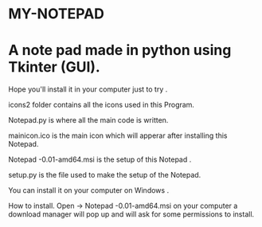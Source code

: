 # MY-NOTEPAD
# A note pad made in python using Tkinter (GUI).

Hope you'll install it in your computer just to try .

icons2 folder contains all the icons used in this Program.

Notepad.py is where all the main code is written.

mainicon.ico is the main icon which will apperar after installing this Notepad.

Notepad -0.01-amd64.msi is the setup of this Notepad .

setup.py is the file used to make the setup of the Notepad.

You can install it on your computer on Windows .


How to install. Open -> Notepad -0.01-amd64.msi on your computer a download manager will pop up and  will ask for some permissions to install. 


